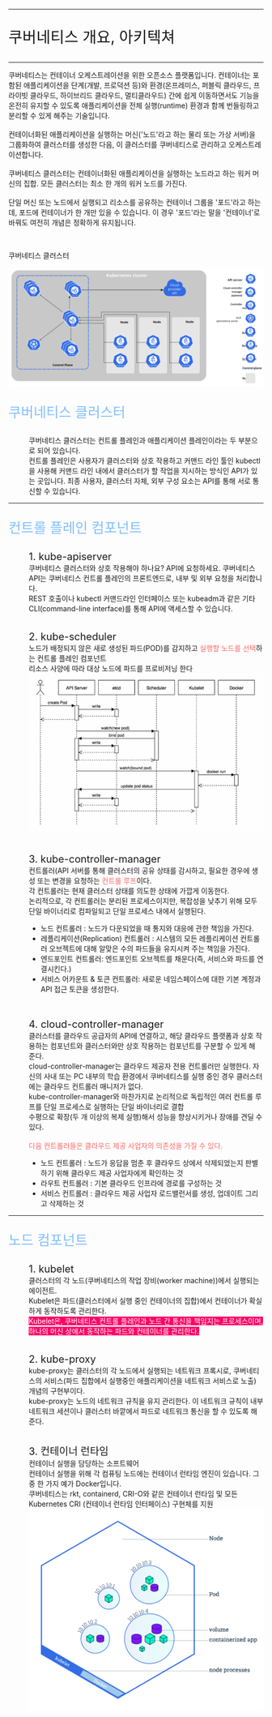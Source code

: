 <!-- Kubernetes-Tutorial -->
<style type='text/css'>
    .subject1 {
        font-size : 30px;
    }
    .subject2 {
        font-size : 27px;
        color : #80bfff;
    }
    .subtitle {
        font-size : 20px;
    }
</style>
<hr/>
    <p class="subject1">쿠버네티스 개요, 아키텍쳐</p>
<hr/>
<p>
    쿠버네티스는 컨테이너 오케스트레이션을 위한 오픈소스 플랫폼입니다. 컨테이너는 포함된 애플리케이션을 단계(개발, 프로덕션 등)와 환경(온프레미스, 퍼블릭 클라우드, 프라이빗 클라우드, 하이브리드 클라우드, 멀티클라우드) 간에 쉽게 이동하면서도 기능을 온전히 유지할 수 있도록 애플리케이션을 전체 실행(runtime) 환경과 함께 번들링하고 분리할 수 있게 해주는 기술입니다.
    <br/><br/>
    컨테이너화된 애플리케이션을 실행하는 머신('노드'라고 하는 물리 또는 가상 서버)을 그룹화하여 클러스터를 생성한 다음, 이 클러스터를 쿠버네티스로 관리하고 오케스트레이션합니다.
    <br/><br/>
    쿠버네티스 클러스터는 컨테이너화된 애플리케이션을 실행하는 노드라고 하는 워커 머신의 집합. 모든 클러스터는 최소 한 개의 워커 노드를 가진다.
    <br/><br/>
    단일 머신 또는 노드에서 실행되고 리소스를 공유하는 컨테이너 그룹을 '포드'라고 하는데, 포드에 컨테이너가 한 개만 있을 수 있습니다. 이 경우 '포드'라는 말을 '컨테이너'로 바꿔도 여전히 개념은 정확하게 유지됩니다.
</p><br/>
<p>쿠버네티스 클러스터</p>
<img src="./images/쿠버네티스-클러스터.svg" alt="쿠버네티스 구성 요소">
<br/>
<dl>
    <dt><p class="subject2">쿠버네티스 클러스터</p></dt>
    <dd>쿠버네티스 클러스터는 컨트롤 플레인과 애플리케이션 플레인이라는 두 부분으로 되어 있습니다.</dd>
    <dd>컨트롤 플레인은 사용자가 클러스터와 상호 작용하고 커맨드 라인 툴인 kubectl을 사용해 커맨드 라인 내에서 클러스터가 할 작업을 지시하는 방식인 API가 있는 곳입니다. 최종 사용자, 클러스터 자체, 외부 구성 요소는 API를 통해 서로 통신할 수 있습니다.</dd>
    <hr />
    <dt><p class="subject2">컨트롤 플레인 컴포넌트</p></dt>
        <dd class="subtitle">1. kube-apiserver</dd>
        <dd>쿠버네티스 클러스터와 상호 작용해야 하나요? API에 요청하세요. 쿠버네티스 API는 쿠버네티스 컨트롤 플레인의 프론트엔드로, 내부 및 외부 요청을 처리합니다.</dd>
        <dd>REST 호출이나 kubectl 커맨드라인 인터페이스 또는 kubeadm과 같은 기타 CLI(command-line interface)를 통해 API에 액세스할 수 있습니다.</dd>
        <br/><br/>
        <dd class="subtitle">2. kube-scheduler</dd>
        <dd>노드가 배정되지 않은 새로 생성된 파드(POD)를 감지하고 <span style='color:#ff6666'>실행할 노드를 선택</span>하는 컨트롤 플레인 컴포넌트</dd>
        <dd>리소스 사양에 따라 대상 노드에 파드를 프로비저닝 한다</dd>
        <dd><img src="./images/쿠버네티스-스케줄러.jpg" alt="" /></dd>
        <br/><br/>
        <dd class="subtitle">3. kube-controller-manager</dd>
        <dd>컨트롤러(API 서버를 통해 클러스터의 공유 상태를 감시하고, 필요한 경우에 생성 또는 변경을 요청하는 <span style='color:#ff6666'>컨트롤 루프</span>이다.</dd>
        <dd>각 컨트롤러는 현재 클러스터 상태를 의도한 상태에 가깝게 이동한다.</dd>
        <dd>논리적으로, 각 컨트롤러는 분리된 프로세스이지만, 복잡성을 낮추기 위해 모두 단일 바이너리로 컴파일되고 단일 프로세스 내에서 실행된다.</dd>
        <dd>
        <ul>
            <li>노드 컨트롤러 : 노드가 다운되었을 때 통지와 대응에 관한 책임을 가진다.</li>
            <li>레플리케이션(Replication) 컨트롤러 : 시스템의 모든 레플리케이션 컨트롤러 오브젝트에 대해 알맞은 수의 파드들을 유지시켜 주는 책임을 가진다.</li>
            <li>엔드포인트 컨트롤러: 엔드포인트 오브젝트를 채운다(즉, 서비스와 파드를 연결시킨다.)</li>
            <li>서비스 어카운트 & 토큰 컨트롤러: 새로운 네임스페이스에 대한 기본 계정과 API 접근 토큰을 생성한다.</li>
        </ul>
        </dd>
        <br/><br/>
        <dd class="subtitle">4. cloud-controller-manager</dd>
        <dd>클러스터를 클라우드 공급자의 API에 연결하고, 해당 클라우드 플랫폼과 상호 작용하는 컴포넌트와 클러스터와만 상호 작용하는 컴포넌트를 구분할 수 있게 해 준다.</dd>
        <dd>cloud-controller-manager는 클라우드 제공자 전용 컨트롤러만 실행한다. 자신의 사내 또는 PC 내부의 학습 환경에서 쿠버네티스를 실행 중인 경우 클러스터에는 클라우드 컨트롤러 매니저가 없다.</dd>
        <dd>kube-controller-manager와 마찬가지로 논리적으로 독립적인 여러 컨트롤 루프를 단일 프로세스로 실행하는 단일 바이너리로 결합</dd>
        <dd>수평으로 확장(두 개 이상의 복제 실행)해서 성능을 향상시키거나 장애를 견딜 수 있다.</dd>
        <br/>
        <dd style="color:#ff6666">다음 컨트롤러들은 클라우드 제공 사업자의 의존성을 가질 수 있다.</dd>
        <dd>
        <ul>
            <li>노드 컨트롤러 : 노드가 응답을 멈춘 후 클라우드 상에서 삭제되었는지 판별하기 위해 클라우드 제공 사업자에게 확인하는 것</li>
            <li>라우트 컨트롤러 : 기본 클라우드 인프라에 경로를 구성하는 것</li>
            <li>서비스 컨트롤러 : 클라우드 제공 사업자 로드밸런서를 생성, 업데이트 그리고 삭제하는 것</li>
        </ul>
        </dd>
    <hr />
    <dt><p class="subject2">노드 컴포넌트</p></dt>
    <dd class="subtitle">1. kubelet</dd>
    <dd>클러스터의 각 노드(쿠버네티스의 작업 장비(worker machine))에서 실행되는 에이전트.</dd>
    <dd>Kubelet은 파드(클러스터에서 실행 중인 컨테이너의 집합)에서 컨테이너가 확실하게 동작하도록 관리한다.</dd>
    <dd><span style="background-color:#ff0066; color:#ffffff">Kubelet은, 쿠버네티스 컨트롤 플레인과 노드 간 통신을 책임지는 프로세스이며, 하나의 머신 상에서 동작하는 파드와 컨테이너를 관리한다.</span></dd>
    <br/><br/>
    <dd class="subtitle">2. kube-proxy</dd>
    <dd>kube-proxy는 클러스터의 각 노드에서 실행되는 네트워크 프록시로, 쿠버네티스의 서비스(파드 집합에서 실행중인 애플리케이션을 네트워크 서비스로 노출) 개념의 구현부이다.</dd>
    <dd>kube-proxy는 노드의 네트워크 규칙을 유지 관리한다. 이 네트워크 규칙이 내부 네트워크 세션이나 클러스터 바깥에서 파드로 네트워크 통신을 할 수 있도록 해준다.</dd>
    <br/><br/>
    <dd class="subtitle">3. 컨테이너 런타임</dd>
    <dd>컨테이너 실행을 담당하는 소프트웨어</dd>
    <dd>컨테이너 실행을 위해 각 컴퓨팅 노드에는 컨테이너 런타임 엔진이 있습니다. 그중 한 가지 예가 Docker입니다.</dd>
    <dd>쿠버네티스는 rkt, containerd, CRI-O와 같은 컨테이너 런타임 및 모든 Kubernetes CRI (컨테이너 런타임 인터페이스) 구현체를 지원</dd>
    <dd><img src="./images/쿠버네티스-노드.svg"></dd>
</dl>






<!--
https://kubernetes.io/ko/docs/concepts/overview/components/
https://www.redhat.com/ko/topics/containers/kubernetes-architecture#%EA%B0%9C%EC%9A%94
-->


